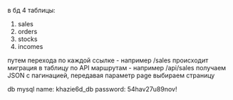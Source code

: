 в бд 4 таблицы:
1. sales 
2. orders
3. stocks
4. incomes

путем перехода по каждой ссылке - например /sales происходит миграция в таблицу
по API маршрутам - например /api/sales получаем JSON с пагинацией, передавая параметр page выбираем страницу

db mysql
name: khazie6d_db
password: 54hav27u89nov!
